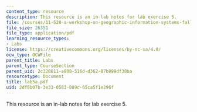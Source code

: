 ```yaml
---
content_type: resource
description: This resource is an in-lab notes for lab exercise 5.
file: /courses/11-520-a-workshop-on-geographic-information-systems-fall-2005/2df8b07b3e330583089c65ca5f1e296f_lab5a.pdf
file_size: 26351
file_type: application/pdf
learning_resource_types:
- Labs
license: https://creativecommons.org/licenses/by-nc-sa/4.0/
ocw_type: OCWFile
parent_title: Labs
parent_type: CourseSection
parent_uid: 2c320811-a808-516d-d362-87b899df38ba
resourcetype: Document
title: lab5a.pdf
uid: 2df8b07b-3e33-0583-089c-65ca5f1e296f
---
```

This resource is an in-lab notes for lab exercise 5.